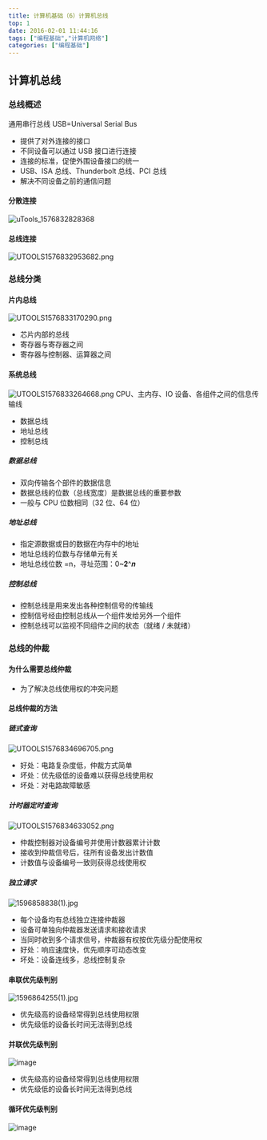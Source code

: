 ```yaml
---
title: 计算机基础（6）计算机总线
top: 1
date: 2016-02-01 11:44:16
tags: ["编程基础","计算机网络"]
categories: ["编程基础"]
---
```


## 计算机总线

### 总线概述

通用串行总线 USB=Universal Serial Bus
- 提供了对外连接的接口
- 不同设备可以通过 USB 接口进行连接
- 连接的标准，促使外围设备接口的统一
- USB、ISA 总线、Thunderbolt 总线、PCI 总线
- 解决不同设备之前的通信问题

#### 分散连接

![uTools_1576832828368](https://tvax1.sinaimg.cn/large/a616b9a4gy1ga3aubhczrj20st0b441z.jpg)

#### 总线连接

![UTOOLS1576832953682.png](https://i.loli.net/2019/12/20/UADZS3dtbgrQnuw.png)

### 总线分类

#### 片内总线

![UTOOLS1576833170290.png](https://i.loli.net/2019/12/20/4vpQVScohzBWNux.png)

- 芯片内部的总线
- 寄存器与寄存器之间
- 寄存器与控制器、运算器之间

#### 系统总线

![UTOOLS1576833264668.png](https://i.loli.net/2019/12/20/KtcUShJlIHrQVaW.png)
CPU、主内存、IO 设备、各组件之间的信息传输线
- 数据总线
- 地址总线
- 控制总线

##### 数据总线

- 双向传输各个部件的数据信息
- 数据总线的位数（总线宽度）是数据总线的重要参数
- 一般与 CPU 位数相同（32 位、64 位）

##### 地址总线

- 指定源数据或目的数据在内存中的地址
- 地址总线的位数与存储单元有关
- 地址总线位数 =n，寻址范围：0~𝟐^𝒏

##### 控制总线

- 控制总线是用来发出各种控制信号的传输线
- 控制信号经由控制总线从一个组件发给另外一个组件
- 控制总线可以监视不同组件之间的状态（就绪 / 未就绪）

### 总线的仲裁

#### 为什么需要总线仲裁

- 为了解决总线使用权的冲突问题

#### 总线仲裁的方法

##### 链式查询

![UTOOLS1576834696705.png](https://user-gold-cdn.xitu.io/2019/12/20/16f22ac079cf37bd?w=1387&h=496&f=png&s=123535)
- 好处：电路复杂度低，仲裁方式简单
- 坏处：优先级低的设备难以获得总线使用权
- 坏处：对电路故障敏感

##### 计时器定时查询

![UTOOLS1576834633052.png](https://i.loli.net/2019/12/20/sjRv4iOQAVdnfZ6.png)
- 仲裁控制器对设备编号并使用计数器累计计数
- 接收到仲裁信号后，往所有设备发出计数值
- 计数值与设备编号一致则获得总线使用权

##### 独立请求
![1596858838(1).jpg](https://ws1.sinaimg.cn/large/a616b9a4gy1ghj9jox7esj215y0e541m.jpg)
- 每个设备均有总线独立连接仲裁器
- 设备可单独向仲裁器发送请求和接收请求
- 当同时收到多个请求信号，仲裁器有权按优先级分配使用权
- 好处：响应速度快，优先顺序可动态改变
- 坏处：设备连线多，总线控制复杂

#### 串联优先级判别
![1596864255(1).jpg](https://ws1.sinaimg.cn/large/a616b9a4gy1ghjc5hx73wj21db0go42z.jpg)
- 优先级高的设备经常得到总线使用权限
- 优先级低的设备长时间无法得到总线
#### 并联优先级判别
![image](https://tva2.sinaimg.cn/large/a616b9a4gy1ghjcbq8chej21dm0hx79n.jpg)
- 优先级高的设备经常得到总线使用权限
- 优先级低的设备长时间无法得到总线
#### 循环优先级判别
![image](https://tvax4.sinaimg.cn/large/a616b9a4gy1ghjcdax3wfj21dn0hsdl0.jpg)